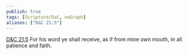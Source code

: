 ```yaml
---
publish: true
tags: [Scripture/DaC, noGraph]
aliases: ["D&C 21:5"]
---
```

[D&C 21:5](https://churchofjesuschrist.org/study/scriptures/dc-testament/dc/21?lang=eng&id=p5#p5) For his word ye shall receive, as if from mine own mouth, in all patience and faith.
